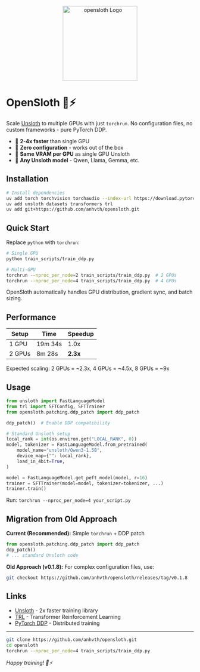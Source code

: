 <p align="center">
    <img src="images/opensloth.png" alt="opensloth Logo" width="200" />
</p>

# OpenSloth 🦥⚡

Scale [Unsloth](https://github.com/unslothai/unsloth) to multiple GPUs with just `torchrun`. No configuration files, no custom frameworks - pure PyTorch DDP.

- 🚀 **2-4x faster** than single GPU
- 🎯 **Zero configuration** - works out of the box
- 💾 **Same VRAM per GPU** as single GPU Unsloth
- 🔧 **Any Unsloth model** - Qwen, Llama, Gemma, etc.

## Installation

```bash
# Install dependencies
uv add torch torchvision torchaudio --index-url https://download.pytorch.org/whl/cu121
uv add unsloth datasets transformers trl
uv add git+https://github.com/anhvth/opensloth.git
```

## Quick Start

Replace `python` with `torchrun`:

```bash
# Single GPU
python train_scripts/train_ddp.py

# Multi-GPU 
torchrun --nproc_per_node=2 train_scripts/train_ddp.py  # 2 GPUs
torchrun --nproc_per_node=4 train_scripts/train_ddp.py  # 4 GPUs
```

OpenSloth automatically handles GPU distribution, gradient sync, and batch sizing.

## Performance

| Setup | Time | Speedup |
|-------|------|---------|
| 1 GPU | 19m 34s | 1.0x |
| 2 GPUs | 8m 28s | **2.3x** |

Expected scaling: 2 GPUs = ~2.3x, 4 GPUs = ~4.5x, 8 GPUs = ~9x

## Usage

```python
from unsloth import FastLanguageModel
from trl import SFTConfig, SFTTrainer
from opensloth.patching.ddp_patch import ddp_patch

ddp_patch()  # Enable DDP compatibility

# Standard Unsloth setup
local_rank = int(os.environ.get("LOCAL_RANK", 0))
model, tokenizer = FastLanguageModel.from_pretrained(
    model_name="unsloth/Qwen3-1.5B",
    device_map={"": local_rank},
    load_in_4bit=True,
)

model = FastLanguageModel.get_peft_model(model, r=16)
trainer = SFTTrainer(model=model, tokenizer=tokenizer, ...)
trainer.train()
```

Run: `torchrun --nproc_per_node=4 your_script.py`

## Migration from Old Approach

**Current (Recommended):** Simple `torchrun` + DDP patch
```python
from opensloth.patching.ddp_patch import ddp_patch
ddp_patch()
# ... standard Unsloth code
```

**Old Approach (v0.1.8):** For complex configuration files, use:
```bash
git checkout https://github.com/anhvth/opensloth/releases/tag/v0.1.8
```

## Links

- [Unsloth](https://github.com/unslothai/unsloth) - 2x faster training library
- [TRL](https://github.com/huggingface/trl) - Transformer Reinforcement Learning
- [PyTorch DDP](https://pytorch.org/tutorials/intermediate/ddp_tutorial.html) - Distributed training

---

```bash
git clone https://github.com/anhvth/opensloth.git
cd opensloth  
torchrun --nproc_per_node=4 train_scripts/train_ddp.py
```

*Happy training! 🦥⚡*
